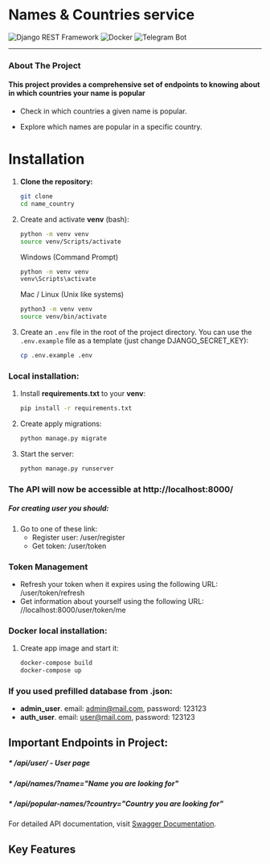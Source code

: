 # Names & Countries service

![Django REST Framework](https://www.django-rest-framework.org/img/logo.png)
![Docker](https://upload.wikimedia.org/wikipedia/commons/e/ea/Docker_%28container_engine%29_logo_%28cropped%29.png)
![Telegram Bot](https://upload.wikimedia.org/wikipedia/commons/thumb/8/82/Telegram_logo.svg/120px-Telegram_logo.svg.png)

___

### About The Project

#### **This project provides a comprehensive set of endpoints to knowing about in which countries your name is popular**

* Check in which countries a given name is popular.

* Explore which names are popular in a specific country.


# Installation
1. **Clone the repository:**

   ```sh
   git clone 
   cd name_country

2. Create and activate **venv** (bash):
   ```sh
   python -m venv venv
   source venv/Scripts/activate
   ```
   Windows (Command Prompt)
   ```sh
   python -m venv venv
   venv\Scripts\activate
   ```
   Mac / Linux (Unix like systems)
   ```sh
   python3 -m venv venv
   source venv/bin/activate
   ```
   
3. Create an `.env` file in the root of the project directory. You can use the `.env.example` file as a template (just change DJANGO_SECRET_KEY):
    ```sh
    cp .env.example .env
    ```
   
### Local installation:
1. Install **requirements.txt** to your **venv**:
   ```sh
   pip install -r requirements.txt
   ```
 
2. Create apply migrations:
   ```sh
   python manage.py migrate
   ```

3. Start the server:
   ```sh
   python manage.py runserver
   ```
   
### The API will now be accessible at http://localhost:8000/

##### For creating user you should:
1. Go to one of these link:
   - Register user: /user/register
   - Get token: /user/token

### Token Management
- Refresh your token when it expires using the following URL: /user/token/refresh
- Get information about yourself using the following URL: //localhost:8000/user/token/me

   
### Docker local installation:
1. Create app image and start it:
   ```sh
   docker-compose build
   docker-compose up
   ```
 
### If you used prefilled database from .json:
   - **admin_user**. email: admin@mail.com, password: 123123
   - **auth_user**. email: user@mail.com, password: 123123

## Important Endpoints in Project:

##### * /api/user/ - User page
##### * /api/names/?name="Name you are looking for"
##### * /api/popular-names/?country="Country you are looking for"
For detailed API documentation, visit [Swagger Documentation](http://localhost:8000/api/doc/swagger/).


## Key Features







